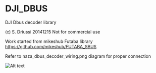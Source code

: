 DJI_DBUS
========

  DJI Dbus decoder library

  (c) S. Driussi 20141215
  Not for commercial use

  Work started from mikeshub Futaba library
  https://github.com/mikeshub/FUTABA_SBUS

  Refer to naza_dbus_decoder_wiring.png diagram for proper connection

![Alt text](/naza_dbus_decoder_wiring.png?raw=true "Wiring Diagram")
